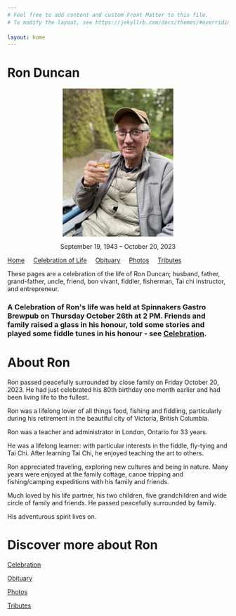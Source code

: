 ```yaml
---
# Feel free to add content and custom Front Matter to this file.
# To modify the layout, see https://jekyllrb.com/docs/themes/#overriding-theme-defaults

layout: home
---
```


# Ron Duncan

<img 
    style="display: block; 
           margin-left: auto;
           margin-right: auto;
           width: 50%;"
    src="\ronduncan\assets\ronduncan036.png" 
    alt="Ron drinking wine while camping">

<p align="center" width="100%">    
    September 19, 1943 – October 20, 2023
</p>

[Home](./index.md) &nbsp;&nbsp;&nbsp;&nbsp;[Celebration of Life](./celebration.md)  &nbsp;&nbsp;&nbsp;&nbsp;[Obituary](./obituary.md)  &nbsp;&nbsp;&nbsp;&nbsp;[Photos](./photos.md)  &nbsp;&nbsp;&nbsp;&nbsp;[Tributes](./tributes.md)

These pages are a celebration of the life of Ron Duncan; husband, father, grand-father, uncle, friend, bon vivant, fiddler, fisherman, Tai chi instructor, and entrepreneur.

### A Celebration of Ron's life was held at Spinnakers Gastro Brewpub on Thursday October 26th at 2 PM. Friends and family raised a glass in his honour, told some stories and played some fiddle tunes in his honour - see [Celebration](./celebration.md). 

# About Ron

Ron passed peacefully surrounded by close family on Friday October 20, 2023.  He had just celebrated his 80th birthday one month earlier and had been living life to the fullest.

Ron was a lifelong lover of all things food, fishing and fiddling, particularly during his retirement in the beautiful city of Victoria, British Columbia.

Ron was a teacher and administrator in London, Ontario for 33 years.

He was a lifelong learner: with particular interests in the fiddle, fly-tying and Tai Chi. After learning Tai Chi, he enjoyed teaching the art to others.

Ron appreciated traveling, exploring new cultures and being in nature. Many years were enjoyed at the family cottage, canoe tripping and fishing/camping expeditions with his family and friends.

Much loved by his life partner, his two children, five grandchildren and wide circle of family and friends. He passed peacefully surrounded by family.

His adventurous spirit lives on.

# Discover more about Ron

[Celebration](./celebration)

[Obituary](./obituary)

[Photos](./photos)

[Tributes](./tributes)
